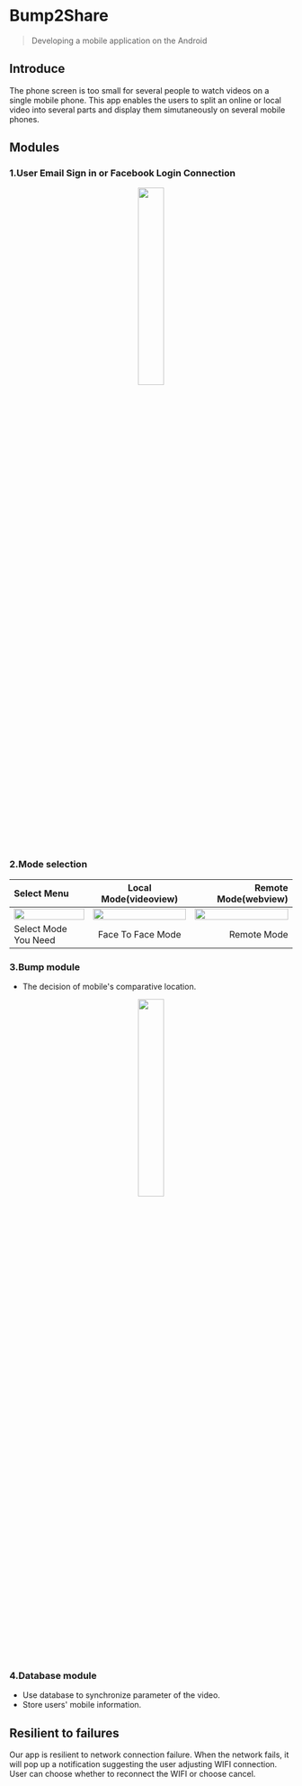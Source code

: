 # Bump2Share
> Developing a mobile application on the Android

## Introduce ## 
The phone screen is too small for several people to watch videos on a single mobile phone. This app enables the users to split an online or local video into several parts and display them simutaneously on several mobile phones.




## Modules ## 
### 1.User Email Sign in or Facebook Login Connection ###
<div align=center>
<img src="https://lh3.googleusercontent.com/iO6uL60O1LLgGCfpxNO4vz2d03gJhqt9RbQ1PhxlITWEr11e1IPT-t3pet8vdGwkXF-RKGZZb2_eUnk_8ThOjOSB_ltPPPznfCZowbGwsK3I_a0K0_3b0F0lfYgc94g0CaNEhPIUITqkn8_t5YH9aaiWpTHjxG3GMtR2OHHAbT7-0pn0pQoFTKnlm7saSCc05c3gRY28flLPvgJrbkLlconrwtQndAh1ZcrNdQB7IG_o_vq1T-WwJ_3Q4huEQpOGP1cpuDbzZGMf4C89OqX226Ft_Bgb_IvfOa_kJev-BdFNOtzqicmfPhavVklxo8IlH0IpgykcY6o1ixL7tygpweOOeiI3ABonit3ETXwA4AjIFymLpYN--P4ABU6xNpISwL1bj04FFeVD2RUzUg1wou0irdCyv8GS0pBVmTMPXNlY3QuAA8Je_8Oj34QyUZGTAxDV83dJMyp-R3mPLYe87UDsrhY9DFFMQ0Trk_xY_8ztfWRfACanxMc7apQiAm-M7HclKgAophSnjyniUXvl6VD1zCN0dRWZI9D_HRqxaeVqWsHoj63QJ1BFuu9A_AE8=w2788-h1560" width="30%" height="30%">
</div>


### 2.Mode selection ###


| Select Menu | Local Mode(videoview) | Remote Mode(webview) |
| :--- | :----: | ----: |
| <img src="https://lh3.googleusercontent.com/560vxPg9NLArCER1TUt9_SPOD50HPQR4Q0pzoV5_nyoM9-KtrpDiJSeegPrZBfZQ9aaRlcwoXqaer-wZfNjx4KoOCFMeuWwaXvwXlN3LrjEBCl22rte56Hc8Esp06V-IeArGdCQTU9xDWFU2oUyYX6N2MbUD_fb0qRjK1r-yMFoyfbCFp-j05mq5wD57psFo255SXeiqgpI0ZnNYwi3hH959CjOvOzne0_kBD0wx1xcWjg5pGyRiO0HX8g-vNtN_PcOp-QQDqsmgOkpXxGfOWYW6xykYdmv_vrBB_DleeN8WLH9pTV56cng0QZnOg4q3qkr5GUnO6H19scXCwvtyt61v32qjvg5yy-VBCVYg2fPDk2Ubmw3kwrcuI53aww_vZMQw4v3PmGkVarQtDET35EWodE1SS10n6V4MudvmwbSGH1I10R1xZYbfmmxisIiMxjfTN970unvlzrZv5PpGe_tzktwVekn5ov8BxnOMh_7XrUtsWLDPY-KwphHs-zLx3QTXpX1GjvffAJAh1nstWX6r3x3m3IlMKBKecovmfhoJd1_twxn0H14HObswLRxm=w1972-h1560" width="100%" height="30%"> | <img src="https://lh3.googleusercontent.com/jOK_lce1CHGjquk3JufmgeRaez-eNGEXMzsQzmG6z-oBuyvv1Lwtc2DtRNsBTXJoa-3Bjcdw0b1bD-rjuffR1WblHRFRJ11zDbGTlBmXhy_Hj-es5XTt7nFtA3s__Dp0TzHg2Ueh-GSyXfcNUzhAgOgKVIP88VaXRkg2jRaTcTMu3SGzd0H9d5i7gBA-kct39uKRouhb1hY7cj3bq-q2ioaFKuhkQxinSXo3tYm-dQ7o5iLYvkF-Wr3kD8JvRcA_FqkgYwNculY8y76Y5IvGIo2NHMErHwBGJbG9jV4AxkshTCBvDOO8JfRXQ_8dxuWPY0MMeeBGj-qCyUnS5QopqXlxZlHCQ-meDSgUYyIjeMtxlV0YbDcYu0N3b52401xmk5csKiBVS1UadWXlSERyZRq-UFjzSH9eKTEje4uqA9sKCZT0b7wLV8kVKbb34tVTzUI85WoH79uVpk1fwUsRtmzbMJ-VX8LYjx0r2PLGag04Nijyg0QFgYTvJdv772KBPnS2g_yxGF7c2nU66W5Y2fDpS9gLZfFzkkG9wbYoQVYf5Nc0bgVeIxzO-Ze-ixhd=w1972-h1560" width="100%" height="30%"> | <img src="https://lh3.googleusercontent.com/aKMGKvlAVtXtCFHXQMt7mvzMd6Z3VuJvTIdH106Xti1d4-4xniFJy5XvEWnYTevlZxQZ5S93IySHOEd6qceh4Qg9smnT7w4vucnl-31ilqBtrJMhRqpH2g9zCDFNBCd9oUjksjTcL2ISaXiiv-6-7dE-lgdbenUsPKo4Q_R6rEIQ2gX2adGBImzy3dEoloEcBT_LOzvoP-8GUb2pFwR_wE1R6BTFpR2RiXp5konjsQtqbEJJttD3xgkerqzCqa8fgd1f0NfRvLmrHttObcMJ5cPgU47PPP6Pmn8ipD9TPSCg6wjPyFHaNGFkXIg59zSC2lQ-HI5Y0-x23XNpiArsb7NeNR8-XX9S9AW1Cb6AHc6OWyuanQPHocuB-G6ODrCt5DmnVfftVCuIAqHoYZGiTQIOLEfU0mYm-6LXmKJ0RZ8Dia-q5Wu25eindZkT0c-odj8F2vNs2jL9fhxYP12wdeKhteJ8YLM3G4FKsUuKj-4_zLYTiGLqGt-XEg0kiXCnxaKkn1Q76Fy9O1KAgZ3dQX2vK6HARBBltZirZ-WKBeiUE7oeLOo2tiYbgtcJx7da=w1972-h1560" width="100%" height="30%"> |
| Select Mode You Need | Face To Face Mode | Remote Mode |



### 3.Bump module
  * The decision of mobile's comparative location.
  
 <div align = center>
<img src="https://lh3.googleusercontent.com/KvZMRoXB-Qn4pT_VLwr2G3NbMvdyt0UQKh98EIf9TrVcl9jHBCnGrrfo2wKv5lmTW8ml9q0wDUFt0cNm1ySbEP92lb3puJktazoIy417QXYr_fk09GyPSMh8HMJymZwRwiH6clnZCdB7K1Zd6u0yMwj5N8_xwsXQGzYdnrlVwbgqJFEA671-G0QupR6f4ffCJLFr7E173GgefB9KOIYN-VeTsLIsu8HqS_soVaFdadvWomeCbTsU8gDFZ0pzi0GzVVNNBc6vyVLa230YleMM_KyD7wL-PJaUOJUHiUsGln_YBcy4XL40E1Zu_PzzMYWI65XNX_zhAHDNbyBssiN7wbNim15SnvUw-jpb3FKXFVce7LNH2ltbnaaC5eHEGSH1CzLp2CSYd8ZWmTASLJlnjNrrYqmcwdg5JwdV4LRkLktlDC877N9FH1Kb5v_hp4vcJ3BjE-X5ns9aAI0K5uTmdsBIO1fmSr_r6ivTUA4dulfiPDwZqU96DkLRXXjvwBL-3mIjzqVvGNtM452xdgq7Uw-vYph-7fN6-mRz5v9y2wMoa-f8UdaU2FByNoHHfNgA=w1972-h1528" width="30%" height="30%">
</div>  

### 4.Database module
  * Use database to synchronize parameter of the video.
  * Store users' mobile information.

## Resilient to failures
Our app is resilient to network connection failure. When the network fails, it will pop up a notification suggesting the user
adjusting WIFI connection. User can choose whether to reconnect the WIFI or choose cancel.

